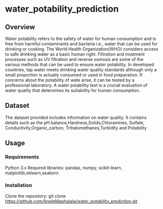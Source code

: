 # water_potability_prediction


## Overview
Water potability refers to the safety of water for human consumption and is free from harmful contaminants and bacteria i.e., water that can be used for drinking or cooking. The World Health Organization(WHO) considers access to safe drinking water as a basic human right. Filtration and treatment processes such as UV filtration and reverse osmosis are some of the various methods that can be used to ensure water potability. In developed countries, tap water meets drinking water quality standards although only a small proportion is actually consumed or used in food preparation. If concerns about the potability of wate arise, it can be tested by a professional laboratory. A water potability test is a crucial evaluation of water quality that determines its suitability for human consumption.

## Dataset
The dataset provided includes information on water quality. It contains details such as the pH balance,Hardness,Solids,Chloramines, Sulfate, Conductivity,Organic_carbon, Trihalomethanes,Turbidity and Potability






## Usage
### Requirements
Python 3.x
Required libraries: pandas, numpy, scikit-learn, matplotlib,sklearn,seaborn

### Installation
Clone the repository: git clone https://github.com/AneleMaphalala/water_potability_prediction.git
